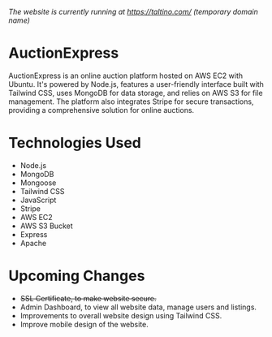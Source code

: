 *The website is currently running at https://taltino.com/ (temporary domain name)*

# AuctionExpress
AuctionExpress is an online auction platform hosted on AWS EC2 with Ubuntu. It's powered by Node.js, features a user-friendly interface built with Tailwind CSS, uses MongoDB for data storage, 
and relies on AWS S3 for file management. The platform also integrates Stripe for secure transactions, providing a comprehensive solution for online auctions.

# Technologies Used
- Node.js
- MongoDB
- Mongoose
- Tailwind CSS
- JavaScript
- Stripe
- AWS EC2
- AWS S3 Bucket
- Express
- Apache

# Upcoming Changes
- ~~SSL Certificate, to make website secure.~~
- Admin Dashboard, to view all website data, manage users and listings.
- Improvements to overall website design using Tailwind CSS.
- Improve mobile design of the website.
